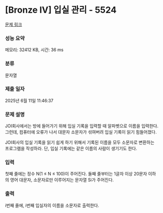 # [Bronze IV] 입실 관리 - 5524 

[문제 링크](https://www.acmicpc.net/problem/5524) 

### 성능 요약

메모리: 32412 KB, 시간: 36 ms

### 분류

문자열

### 제출 일자

2025년 6월 11일 11:46:37

### 문제 설명

<p>JOI회사에서는 방에 들어가기 위해 입실 기록을 입력할 때 알파벳으로 이름을 입력한다. 그런데, 컴퓨터에 오류가 나서 대문자 소문자가 섞여버려 입실 기록이 읽기 힘들어졌다.</p>

<p>JOI회사의 입실 기록을 읽기 쉽게 하기 위해서 기록된 이름을 모두 소문자로 변환하는 프로그램을 작성하라. 단, 입실 기록에는 같은 이름의 사람이 생기기도 한다.</p>

### 입력 

 <p>첫째 줄에는 정수 N(1 ≤ N ≤ 100)이 주어진다. 둘째 줄부터는 1글자 이상 20문자 이하의 영어 대문자, 소문자로만 이루어지는 문자열 Si가 주어진다.</p>

### 출력 

 <p>i번째 줄에, i번째 입실자의 이름을 소문자로 출력한다.</p>

